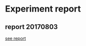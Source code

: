 # Experiment report

## report 20170803
[see report](https://paper.dropbox.com/doc/OX3lLHf5xzhebVHG8WrPu)
